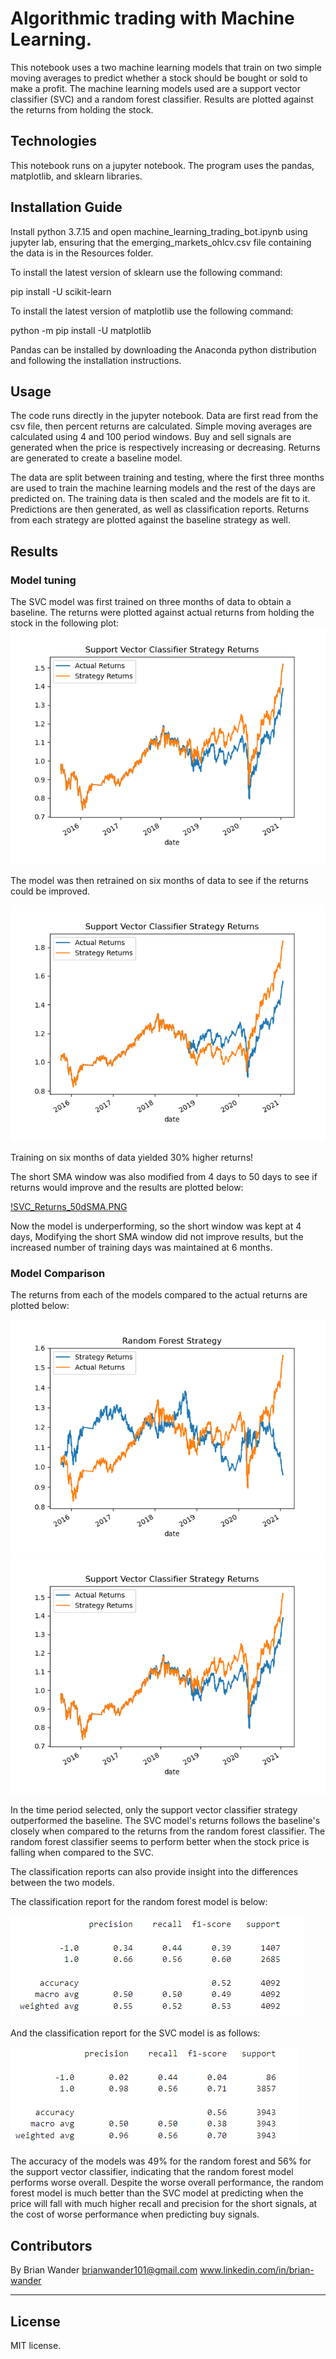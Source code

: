 # Algorithmic trading with Machine Learning.
This notebook uses a two machine learning models that train on two simple moving averages to predict whether a stock should be bought or sold to make a profit. The machine learning models used are a support vector classifier (SVC) and a random forest classifier. Results are plotted against the returns from holding the stock.

## Technologies
This notebook runs on a jupyter notebook.
The program uses the pandas, matplotlib, and sklearn libraries.

## Installation Guide
Install python 3.7.15 and open machine_learning_trading_bot.ipynb using jupyter lab, ensuring that the emerging_markets_ohlcv.csv file containing the data is in the Resources folder.

To install the latest version of sklearn use the following command:

pip install -U scikit-learn

To install the latest version of matplotlib use the following command:

python -m pip install -U matplotlib

Pandas can be installed by downloading the Anaconda python distribution and following the installation instructions.

## Usage
The code runs directly in the jupyter notebook. Data are first read from the csv file, then percent returns are calculated. Simple moving averages are calculated using 4 and 100 period windows. Buy and sell signals are generated when the price is respectively increasing or decreasing. Returns are generated to create a baseline model.

The data are split between training and testing, where the first three months are used to train the machine learning models and the rest of the days are predicted on. The training data is then scaled and the models are fit to it. Predictions are then generated, as well as classification reports. Returns from each strategy are plotted against the baseline strategy as well.

## Results

### Model tuning 
The SVC model was first trained on three months of data to obtain a baseline. The returns were plotted against actual returns from holding the stock in the following plot:
![SVC_Returns.PNG](SVC_Returns.PNG)

The model was then retrained on six months of data to see if the returns could be improved.

![SVC_Returns_6_months.PNG](SVC_Returns_6_months.PNG)

Training on six months of data yielded 30% higher returns!

The short SMA window was also modified from 4 days to 50 days to see if returns would improve and the results are plotted below:

[!SVC_Returns_50dSMA.PNG](SVC_Returns_50dSMA.PNG)

Now the model is underperforming, so the short window was kept at 4 days,
Modifying the short SMA window did not improve results, but the increased number of training days was maintained at 6 months.

### Model Comparison
The returns from each of the models compared to the actual returns are plotted below:

![RF_Returns.PNG](RF_Returns.PNG)
![SVC_Returns.PNG](SVC_Returns.PNG)

In the time period selected, only the support vector classifier strategy outperformed the baseline. The SVC model's returns follows the baseline's closely when compared to the returns from the random forest classifier. The random forest classifier seems to perform better when the stock price is falling when compared to the SVC.

The classification reports can also provide insight into the differences between the two models.

The classification report for the random forest model is below:

![RF_classification_report.PNG](RF_classification_report.PNG)

And the classification report for the SVC model is as follows:

![SVM_classification_report.PNG](SVM_classification_report.PNG)

The accuracy of the models was 49% for the random forest and 56% for the support vector classifier, indicating that the random forest model performs worse overall. Despite the worse overall performance, the random forest model is much better than the SVC model at predicting when the price will fall with much higher recall and precision for the short signals, at the cost of worse performance when predicting buy signals. 

## Contributors

By Brian Wander
brianwander101@gmail.com
www.linkedin.com/in/brian-wander

---

## License

MIT license.
